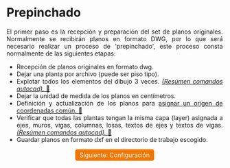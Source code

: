 # Prepinchado

<p style="text-align: justify;">
  El primer paso es la recepción y preparación del set de planos originales.
  Normalmente se recibirán planos en formato DWG, por lo que será necesario realizar un proceso de 'prepinchado', este proceso consta normalmente de las siguientes etapas:
</p>

<ul style="text-align: justify;">
  <li>Recepción de planos originales en formato dwg.</li>
  <li>Dejar una planta por archivo (puede ser piso tipo).</li>
  <li>Explotar todos los elementos del dibujo 3 veces. <a href="/comandos-autocad/" target=”_blank”><em>(Resúmen comandos autocad).</em> 🔗</a></li>
  <li>Dejar la unidad de medida de los planos en centímetros.</li>
  <li>Definición y actualización de los planos para <a href="/ajuste-coordenadas/" target=”_blank”>asignar un origen de coordenadas común. 🔗</a></li>
  <li>Verificar que todas las plantas tengan la misma capa (layer) asignada a ejes, muros, vigas, columnas, losas, textos de ejes y textos de vigas. <a href="/comandos-autocad/" target=”_blank”><em>(Resúmen comandos autocad).</em> 🔗</a></li>
  <li>Guardar planos en formato dxf en el directorio de trabajo escogido.</li>
</ul>

<div style="text-align: center;">
  <a href="../configuracion/" style="display: inline-block; background-color: #EF7701; color: white; padding: 5px 10px; text-decoration: none; border-radius: 5px;">Siguiente: Configuración</a>
</div>
